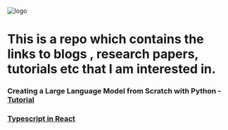
![logo](https://github.com/vasanthgx/currently_learning/blob/main/images/logo.gif)

# This is a repo which contains the links to blogs , research papers, tutorials etc that I am interested in.

### Creating a Large Language Model from Scratch with Python - [Tutorial](https://www.youtube.com/watch?v=UU1WVnMk4E8&t=18596s)

### [Typescript in React](https://youtu.be/TPACABQTHvM?si=9aUJtsHjsBTnDhRe) 